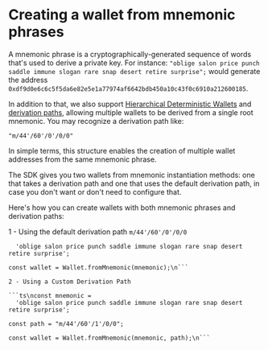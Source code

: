 # Creating a wallet from mnemonic phrases

A mnemonic phrase is a cryptographically-generated sequence of words that's used to derive a private key. For instance: `"oblige salon price punch saddle immune slogan rare snap desert retire surprise";` would generate the address `0xdf9d0e6c6c5f5da6e82e5e1a77974af6642bdb450a10c43f0c6910a212600185`.

In addition to that, we also support [Hierarchical Deterministic Wallets](https://www.ledger.com/academy/crypto/what-are-hierarchical-deterministic-hd-wallets) and [derivation paths](https://learnmeabitcoin.com/technical/derivation-paths), allowing multiple wallets to be derived from a single root mnemonic. You may recognize a derivation path like:

```text
"m/44'/60'/0'/0/0"
```

In simple terms, this structure enables the creation of multiple wallet addresses from the same mnemonic phrase.

The SDK gives you two wallets from mnemonic instantiation methods: one that takes a derivation path and one that uses the default derivation path, in case you don't want or don't need to configure that.

Here's how you can create wallets with both mnemonic phrases and derivation paths:

1 - Using the default derivation path `m/44'/60'/0'/0/0`

```ts\nconst mnemonic =
  'oblige salon price punch saddle immune slogan rare snap desert retire surprise';

const wallet = Wallet.fromMnemonic(mnemonic);\n```

2 - Using a Custom Derivation Path

```ts\nconst mnemonic =
  'oblige salon price punch saddle immune slogan rare snap desert retire surprise';

const path = "m/44'/60'/1'/0/0";

const wallet = Wallet.fromMnemonic(mnemonic, path);\n```
